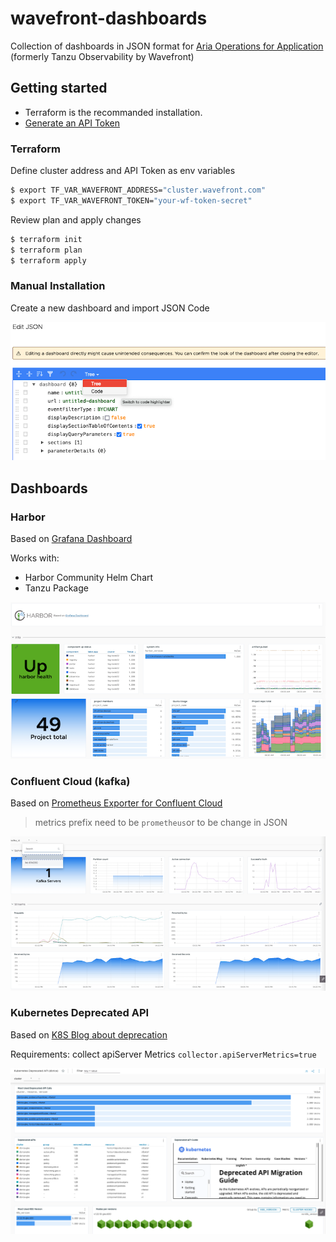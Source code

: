 # wavefront-dashboards

Collection of dashboards in JSON format for [Aria Operations for Application](https://www.vmware.com/products/aria-operations-for-applications.html) (formerly Tanzu Observability by Wavefront)

## Getting started

* Terraform is the recommanded installation.
* [Generate an API Token](https://docs.wavefront.com/users_account_managing.html#generate-an-api-token)

### Terraform

Define cluster address and API Token as env variables

```sh
$ export TF_VAR_WAVEFRONT_ADDRESS="cluster.wavefront.com"
$ export TF_VAR_WAVEFRONT_TOKEN="your-wf-token-secret"
```

Review plan and apply changes

```sh
$ terraform init
$ terraform plan
$ terraform apply
```

### Manual Installation

Create a new dashboard and import JSON Code

![import json as code](images/import-json.png)

## Dashboards

### Harbor
Based on [Grafana Dashboard](https://github.com/goharbor/harbor/tree/main/contrib/grafana-dashborad)

Works with: 
 - Harbor Community Helm Chart
 - Tanzu Package

![Harbor Dashboard preview](images/harbor-community.png)

### Confluent Cloud (kafka)
Based on [Prometheus Exporter for Confluent Cloud](https://www.confluent.io/fr-fr/blog/bring-your-own-monitoring-with-confluent-cloud/#prometheus)

> metrics prefix need to be `prometheus`or to be change in JSON

![Confluent Cloud Dashboard preview](images/confluent-cloud.png)


### Kubernetes Deprecated API
Based on [K8S Blog about deprecation](https://kubernetes.io/blog/2020/09/03/warnings/#metrics)

Requirements: collect apiServer Metrics `collector.apiServerMetrics=true`

![Kube Deprecated API Dashboard preview](images/kube-deprecated-api.png)
